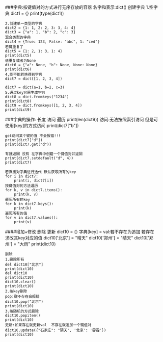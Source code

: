
###字典:按键值对的方式进行无序存放的容器
    名字和表示:dict()
    创建字典
    1.空字典
    dict1 = {}
    print(type(dict1))
    
    2.创建单一类型的字典
    dict2 = {1: 1, 2: 2, 3: 3, 4: 4}
    dict3 = {"a": 1, "b": 2, "c": 3}
    混合类型的字典
    dict4 = {True: 123, False: "abc", 1: "ced"}
    若键重复了
    dict5 = {1: 2, 1: 3, 1: 4}
    print(dict5)
    值重复或者为None
    dict6 = {"a": None, "b": None, None: None}
    print(dict6)
    4,能不能转换得到字典
    dict7 = dict([1, 2, 3, 4])
    
    dict7 = dict(a=1, b=2, c=3)
    5.通过key容器生成字典
    dict8 = dict.fromkeys("1234")
    print(dict8)
    dict9 = dict.fromkeys([1, 2, 3, 4])
    print(dict9)
###字典的操作:
    长度 访问 遍历
    print(len(dict9))
    访问:无法按照索引访问 但是可使用[key]的方式访问
    print(dict7["b"])
    
    get访问某个键的值 不会报错!!!
    print(dict7["d"])
    print(dict7.get("d"))
    
    有就返回 没有 在字典中创建一个键值对并返回
    print(dict7.setdefault("d", 4))
    print(dict7)

    若直接对字典进行迭代 默认获取所有的key
    for i in dict7:
        print(i, dict7[i])
    按键值对的方法遍历
    for k, v in dict7.items():
        print(k, v)
    遍历所有的key
    for k in dict7.keys():
        print(k)
    遍历所有的值
    for v in dict7.values():
        print(v)

####增加+修改 删除 更新
    dict10 = {}
    字典[key] = val:若不存在为追加 若存在 求改其key对应的值
    dict10['北京'] = "晴天"
    dict10['郑州'] = "晴天"
    dict10['郑州'] = "大雨"
    print(dict10)
    
    删除
    1.删除所有
    del dict10["北京"]
    print(dict10)
    del dict10
    print(dict10)
    dict10.clear()
    print(dict10)
    2.按key删除
    pop:键不存在会报错
    dict10.pop("北京")
    print(dict10)
    3.按随机的方式删除
    dict10.popitem()
    print(dict10)
    更新:如果存在就更新val  不存在就追加一个键值对
    dict10.update({"石家庄": "阴天", '北京': '雾霾'})
    print(dict10)
